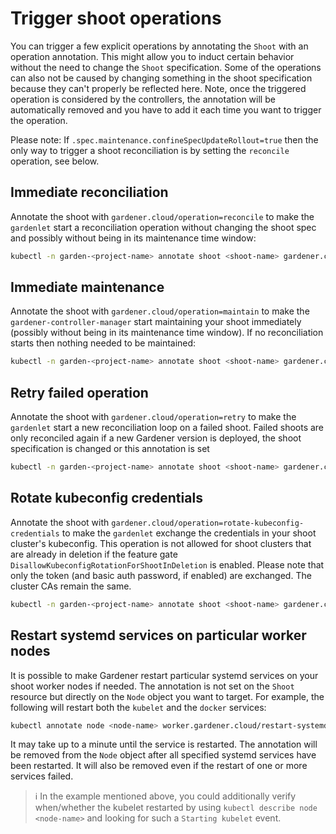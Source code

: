 # Trigger shoot operations

You can trigger a few explicit operations by annotating the `Shoot` with an operation annotation.
This might allow you to induct certain behavior without the need to change the `Shoot` specification.
Some of the operations can also not be caused by changing something in the shoot specification because they can't properly be reflected here.
Note, once the triggered operation is considered by the controllers, the annotation will be automatically removed and you have to add it each time you want to trigger the operation.

Please note: If `.spec.maintenance.confineSpecUpdateRollout=true` then the only way to trigger a shoot reconciliation is by setting the `reconcile` operation, see below.

## Immediate reconciliation

Annotate the shoot with `gardener.cloud/operation=reconcile` to make the `gardenlet` start a reconciliation operation without changing the shoot spec and possibly without being in its maintenance time window:

```bash
kubectl -n garden-<project-name> annotate shoot <shoot-name> gardener.cloud/operation=reconcile
```

## Immediate maintenance

Annotate the shoot with `gardener.cloud/operation=maintain` to make the `gardener-controller-manager` start maintaining your shoot immediately (possibly without being in its maintenance time window).
If no reconciliation starts then nothing needed to be maintained:

```bash
kubectl -n garden-<project-name> annotate shoot <shoot-name> gardener.cloud/operation=maintain
```

## Retry failed operation

Annotate the shoot with `gardener.cloud/operation=retry` to make the `gardenlet` start a new reconciliation loop on a failed shoot.
Failed shoots are only reconciled again if a new Gardener version is deployed, the shoot specification is changed or this annotation is set

```bash
kubectl -n garden-<project-name> annotate shoot <shoot-name> gardener.cloud/operation=retry
```

## Rotate kubeconfig credentials

Annotate the shoot with `gardener.cloud/operation=rotate-kubeconfig-credentials` to make the `gardenlet` exchange the credentials in your shoot cluster's kubeconfig.
This operation is not allowed for shoot clusters that are already in deletion if the feature gate `DisallowKubeconfigRotationForShootInDeletion` is enabled.
Please note that only the token (and basic auth password, if enabled) are exchanged. The cluster CAs remain the same.

```bash
kubectl -n garden-<project-name> annotate shoot <shoot-name> gardener.cloud/operation=rotate-kubeconfig-credentials
```

## Restart systemd services on particular worker nodes

It is possible to make Gardener restart particular systemd services on your shoot worker nodes if needed.
The annotation is not set on the `Shoot` resource but directly on the `Node` object you want to target.
For example, the following will restart both the `kubelet` and the `docker` services:

```bash
kubectl annotate node <node-name> worker.gardener.cloud/restart-systemd-services=kubelet,docker
```

It may take up to a minute until the service is restarted.
The annotation will be removed from the `Node` object after all specified systemd services have been restarted.
It will also be removed even if the restart of one or more services failed.

> ℹ️ In the example mentioned above, you could additionally verify when/whether the kubelet restarted by using `kubectl describe node <node-name>` and looking for such a `Starting kubelet` event.
